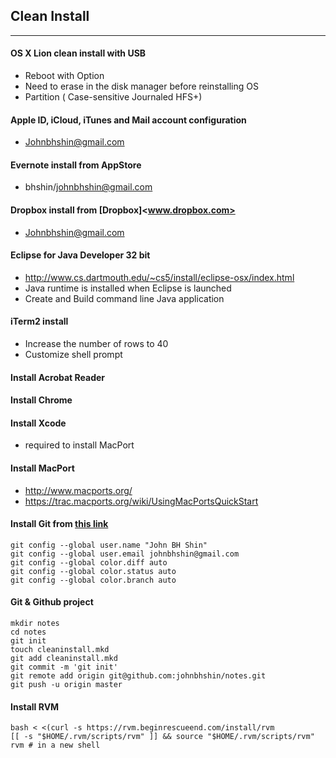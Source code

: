 ## Clean Install
--------------------------------
#### OS X Lion clean install with USB
- Reboot with Option
- Need to erase in the disk manager before reinstalling OS
- Partition ( Case-sensitive Journaled HFS+)

#### Apple ID, iCloud, iTunes and Mail account configuration
- Johnbhshin@gmail.com

#### Evernote install from AppStore
- bhshin/johnbhshin@gmail.com

#### Dropbox install from [Dropbox]<www.dropbox.com>
- Johnbhshin@gmail.com

#### Eclipse for Java Developer 32 bit
* http://www.cs.dartmouth.edu/~cs5/install/eclipse-osx/index.html
* Java runtime is installed when Eclipse is launched
* Create and Build command line Java application

#### iTerm2 install
* Increase the number of rows to 40
* Customize shell prompt

#### Install Acrobat Reader
#### Install Chrome
#### Install Xcode
* required to install MacPort

#### Install MacPort
* <http://www.macports.org/> 
* <https://trac.macports.org/wiki/UsingMacPortsQuickStart>

#### Install Git from [this link](http://code.google.com/p/git-osx-installer/)
	git config --global user.name "John BH Shin"
	git config --global user.email johnbhshin@gmail.com
	git config --global color.diff auto
	git config --global color.status auto 
	git config --global color.branch auto

#### Git & Github project
	mkdir notes
	cd notes
	git init
	touch cleaninstall.mkd
	git add cleaninstall.mkd
	git commit -m 'git init'
	git remote add origin git@github.com:johnbhshin/notes.git
	git push -u origin master

#### Install RVM
	bash < <(curl -s https://rvm.beginrescueend.com/install/rvm
	[[ -s "$HOME/.rvm/scripts/rvm" ]] && source "$HOME/.rvm/scripts/rvm"
	rvm # in a new shell
